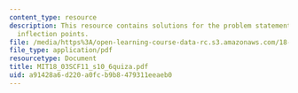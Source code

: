 ```yaml
---
content_type: resource
description: This resource contains solutions for the problem statement related to
  inflection points.
file: /media/https%3A/open-learning-course-data-rc.s3.amazonaws.com/18-03sc-differential-equations-fall-2011/a91428a6d220a0fcb9b8479311eeaeb0_MIT18_03SCF11_s10_6quiza.pdf
file_type: application/pdf
resourcetype: Document
title: MIT18_03SCF11_s10_6quiza.pdf
uid: a91428a6-d220-a0fc-b9b8-479311eeaeb0
---
```

